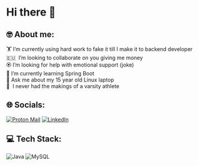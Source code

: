 # Hi there 👋
## 🤓 About me:
🏋️ I’m currently using hard work to fake it till I make it to backend developer<br>🇪🇺 &nbsp;I’m looking to collaborate on you giving me money<br>🏵️ I’m looking for help with emotional support (joke)<br>🍃 I’m currently learning Spring Boot<br>🐧 Ask me about my 15 year old Linux laptop<br>🤌 &nbsp;I never had the makings of a varsity athlete
## 🌐 Socials:
[![Proton Mail](https://img.shields.io/badge/Proton%20Mail-6D4AFF?logo=protonmail&logoColor=fff)](mailto:w6hnd@protonmail.com) [![LinkedIn](https://img.shields.io/badge/LinkedIn-%230077B5.svg?logo=linkedin&logoColor=white)](https://linkedin.com/in/martin-gromoš-4a3054240)
## 💻 Tech Stack:
![Java](https://img.shields.io/badge/java-%23ED8B00.svg?style=for-the-badge&logo=openjdk&logoColor=white) ![MySQL](https://img.shields.io/badge/mysql-4479A1.svg?style=for-the-badge&logo=mysql&logoColor=white)
